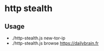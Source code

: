 # http stealth


## Usage

* ./http-stealth.js new-tor-ip
* ./http-stealth.js browse https://dailybrain.fr

